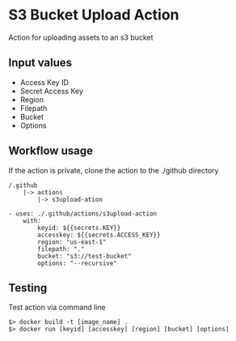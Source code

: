 
# S3 Bucket Upload Action
Action for uploading assets to an s3 bucket
## Input values
- Access Key ID
- Secret Access Key
- Region
- Filepath 
- Bucket
- Options


## Workflow usage
If the action is private, clone the action to the ./github directory
```
/.github
    |-> actions
        |-> s3upload-ation
```
```
- uses: ./.github/actions/s3upload-action
    with:
        keyid: ${{secrets.KEY}}
        accesskey: ${{secrets.ACCESS_KEY}}
        region: "us-east-1"
        filepath: "."
        bucket: "s3://test-bucket"
        options: "--recursive"
```

## Testing
Test action via command line
```
$> docker build -t [image_name] .
$> docker run [keyid] [accesskey] [region] [bucket] [options]
```